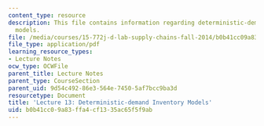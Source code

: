 ```yaml
---
content_type: resource
description: This file contains information regarding deterministic-demand inventory
  models.
file: /media/courses/15-772j-d-lab-supply-chains-fall-2014/b0b41cc09a83ffa4cf1335ac65f5f9ab_MIT15_772JF14_Lec13.pdf
file_type: application/pdf
learning_resource_types:
- Lecture Notes
ocw_type: OCWFile
parent_title: Lecture Notes
parent_type: CourseSection
parent_uid: 9d54c492-86e3-564e-7450-5af7bcc9ba3d
resourcetype: Document
title: 'Lecture 13: Deterministic-demand Inventory Models'
uid: b0b41cc0-9a83-ffa4-cf13-35ac65f5f9ab
---
```


